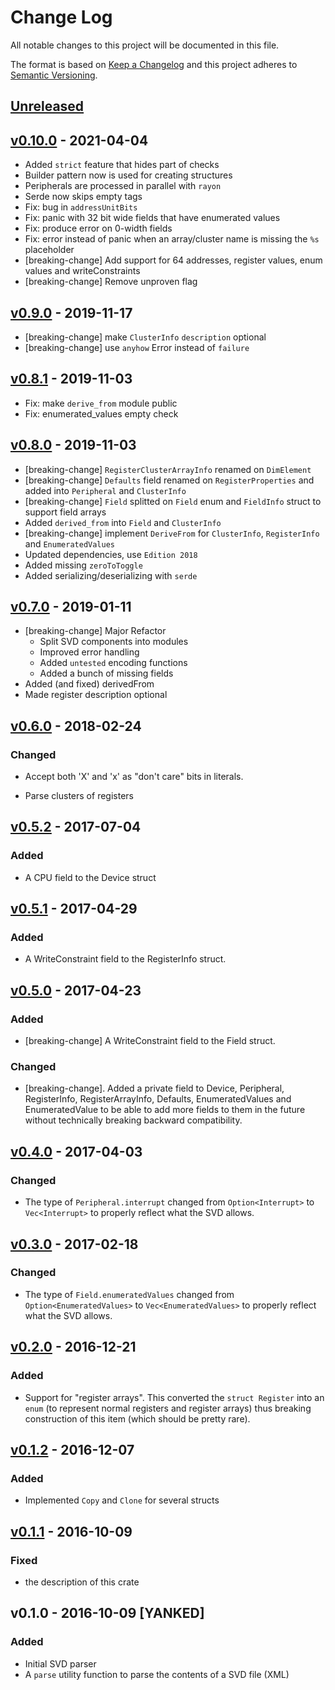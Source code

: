 # Change Log

All notable changes to this project will be documented in this file.

The format is based on [Keep a Changelog](http://keepachangelog.com/)
and this project adheres to [Semantic Versioning](http://semver.org/).

## [Unreleased]

## [v0.10.0] - 2021-04-04

- Added `strict` feature that hides part of checks
- Builder pattern now is used for creating structures
- Peripherals are processed in parallel with `rayon`
- Serde now skips empty tags
- Fix: bug in `addressUnitBits`
- Fix: panic with 32 bit wide fields that have enumerated values
- Fix: produce error on 0-width fields
- Fix: error instead of panic when an array/cluster name is missing the `%s` placeholder
- [breaking-change] Add support for 64 addresses, register values, enum values and writeConstraints
- [breaking-change] Remove unproven flag

## [v0.9.0] - 2019-11-17

- [breaking-change]  make `ClusterInfo` `description` optional
- [breaking-change]  use `anyhow` Error instead of `failure`

## [v0.8.1] - 2019-11-03

- Fix: make `derive_from` module public
- Fix: enumerated_values empty check

## [v0.8.0] - 2019-11-03

- [breaking-change]  `RegisterClusterArrayInfo` renamed on `DimElement`
- [breaking-change] `Defaults` field renamed on `RegisterProperties`
  and added into `Peripheral` and `ClusterInfo`
- [breaking-change] `Field` splitted on `Field` enum and `FieldInfo` struct
  to support field arrays
- Added `derived_from` into `Field` and `ClusterInfo`
- [breaking-change] implement `DeriveFrom` for `ClusterInfo`,
  `RegisterInfo` and `EnumeratedValues`
- Updated dependencies, use `Edition 2018`
- Added missing `zeroToToggle`
- Added serializing/deserializing with `serde`

## [v0.7.0] - 2019-01-11

- [breaking-change] Major Refactor
  - Split SVD components into modules
  - Improved error handling
  - Added `untested` encoding functions
  - Added a bunch of missing fields
- Added (and fixed) derivedFrom
- Made register description optional


## [v0.6.0] - 2018-02-24

### Changed

- Accept both 'X' and 'x' as "don't care" bits in literals.

- Parse clusters of registers

## [v0.5.2] - 2017-07-04

### Added

- A CPU field to the Device struct

## [v0.5.1] - 2017-04-29

### Added

- A WriteConstraint field to the RegisterInfo struct.

## [v0.5.0] - 2017-04-23

### Added

- [breaking-change] A WriteConstraint field to the Field struct.

### Changed

- [breaking-change]. Added a private field to Device, Peripheral, RegisterInfo,
  RegisterArrayInfo, Defaults, EnumeratedValues and EnumeratedValue to be able
  to add more fields to them in the future without technically breaking backward
  compatibility.

## [v0.4.0] - 2017-04-03

### Changed

- The type of `Peripheral.interrupt` changed from `Option<Interrupt>`
  to `Vec<Interrupt>` to properly reflect what the SVD allows.

## [v0.3.0] - 2017-02-18

### Changed

- The type of `Field.enumeratedValues` changed from `Option<EnumeratedValues>`
  to `Vec<EnumeratedValues>` to properly reflect what the SVD allows.

## [v0.2.0] - 2016-12-21

### Added

- Support for "register arrays". This converted the `struct Register` into an
  `enum` (to represent normal registers and register arrays) thus breaking
  construction of this item (which should be pretty rare).

## [v0.1.2] - 2016-12-07

### Added

- Implemented `Copy` and `Clone` for several structs

## [v0.1.1] - 2016-10-09

### Fixed

- the description of this crate

## v0.1.0 - 2016-10-09 [YANKED]

### Added

- Initial SVD parser
- A `parse` utility function to parse the contents of a SVD file (XML)

[Unreleased]: https://github.com/rust-embedded/svd/compare/v0.10.0...HEAD
[v0.10.0]: https://github.com/rust-embedded/svd/compare/v0.9.0...v0.10.0
[v0.9.0]: https://github.com/rust-embedded/svd/compare/v0.8.1...v0.9.0
[v0.8.1]: https://github.com/rust-embedded/svd/compare/v0.8.0...v0.8.1
[v0.8.0]: https://github.com/rust-embedded/svd/compare/v0.7.0...v0.8.0
[v0.7.0]: https://github.com/rust-embedded/svd/compare/v0.6.0...v0.7.0
[v0.6.0]: https://github.com/rust-embedded/svd/compare/v0.5.2...v0.6.0
[v0.5.2]: https://github.com/rust-embedded/svd/compare/v0.5.1...v0.5.2
[v0.5.1]: https://github.com/rust-embedded/svd/compare/v0.5.0...v0.5.1
[v0.5.0]: https://github.com/rust-embedded/svd/compare/v0.4.0...v0.5.0
[v0.4.0]: https://github.com/rust-embedded/svd/compare/v0.3.0...v0.4.0
[v0.3.0]: https://github.com/rust-embedded/svd/compare/v0.2.0...v0.3.0
[v0.2.0]: https://github.com/rust-embedded/svd/compare/v0.1.2...v0.2.0
[v0.1.2]: https://github.com/rust-embedded/svd/compare/v0.1.1...v0.1.2
[v0.1.1]: https://github.com/rust-embedded/svd/compare/v0.1.0...v0.1.1
